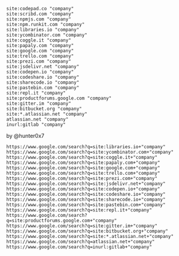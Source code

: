 `site:codepad.co "company"`  
`site:scribd.com "company"`  
`site:npmjs.com "company"`  
`site:npm.runkit.com "company"`  
`site:libraries.io "company"`  
`site:ycombinator.com "company"`  
`site:coggle.it "company"`  
`site:papaly.com "company"`  
`site:google.com "company"`  
`site:trello.com "company"`  
`site:prezi.com "company"`  
`site:jsdelivr.net "company"`  
`site:codepen.io "company"`  
`site:codeshare.io "company"`  
`site:sharecode.io "company"`  
`site:pastebin.com "company"`  
`site:repl.it "company"`  
`site:productforums.google.com "company"`  
`site:gitter.im "company"`  
`site:bitbucket.org "company"`  
`site:*.atlassian.net "company"`  
`atlassian.net "company"`  
`inurl:gitlab "company"`  


by @hunter0x7

```
https://www.google.com/search?q=site:libraries.io+"company"
https://www.google.com/search?q=site:ycombinator.com+"company"
https://www.google.com/search?q=site:coggle.it+"company"
https://www.google.com/search?q=site:papaly.com+"company"
https://www.google.com/search?q=site:google.com+"company"
https://www.google.com/search?q=site:trello.com+"company"
https://www.google.com/search?q=site:prezi.com+"company"
https://www.google.com/search?q=site:jsdelivr.net+"company"
https://www.google.com/search?q=site:codepen.io+"company"
https://www.google.com/search?q=site:codeshare.io+"company"
https://www.google.com/search?q=site:sharecode.io+"company"
https://www.google.com/search?q=site:pastebin.com+"company"
https://www.google.com/search?q=site:repl.it+"company"
https://www.google.com/search?q=site:productforums.google.com+"company"
https://www.google.com/search?q=site:gitter.im+"company"
https://www.google.com/search?q=site:bitbucket.org+"company"
https://www.google.com/search?q=site:*.atlassian.net+"company"
https://www.google.com/search?q=atlassian.net+"company"
https://www.google.com/search?q=inurl:gitlab+"company"
```
